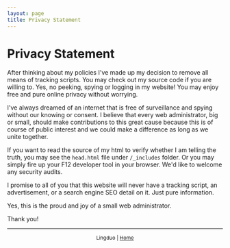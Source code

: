 ```yaml
---
layout: page
title: Privacy Statement
---
```

# Privacy Statement

After thinking about my policies I've made up my decision to remove all means of tracking scripts. You may check out my source code if you are willing to. Yes, no peeking, spying or logging in my website! You may enjoy free and pure online privacy without worrying.

I've always dreamed of an internet that is free of surveillance and spying without our knowing or consent. I believe that every web administrator, big or small, should make contributions to this great cause because this is of course of public interest and we could make a difference as long as we unite together.

If you want to read the source of my html to verify whether I am telling the truth, you may see the `head.html` file under `/_includes` folder. Or you may simply fire up your F12 developer tool in your browser. We'd like to welcome any security audits.

I promise to all of you that this website will never have a tracking script, an advertisement, or a search engine SEO detail on it. Just pure information.

Yes, this is the proud and joy of a small web administrator.

Thank you!
<hr />
<center><small><p>Lingduo | <a href="/">Home</a></p></small></center>
